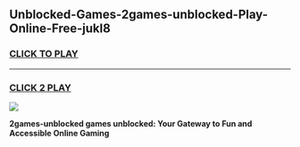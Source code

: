 
## Unblocked-Games-2games-unblocked-Play-Online-Free-jukl8
<h3>
<a href="https://premium76.site?title=2games-unblocked&ref=26A">CLICK TO PLAY</a></h3>
<hr>

<h3>
<a href="https://premium76.site?title=2games-unblocked&ref=26A">CLICK 2 PLAY</a>
  
</h3>

<a href="https://premium76.site?title=2games-unblocked&ref=26A"><img src="https://clearcache.store/games.png"></a>


**2games-unblocked games unblocked: Your Gateway to Fun and Accessible Online Gaming**
